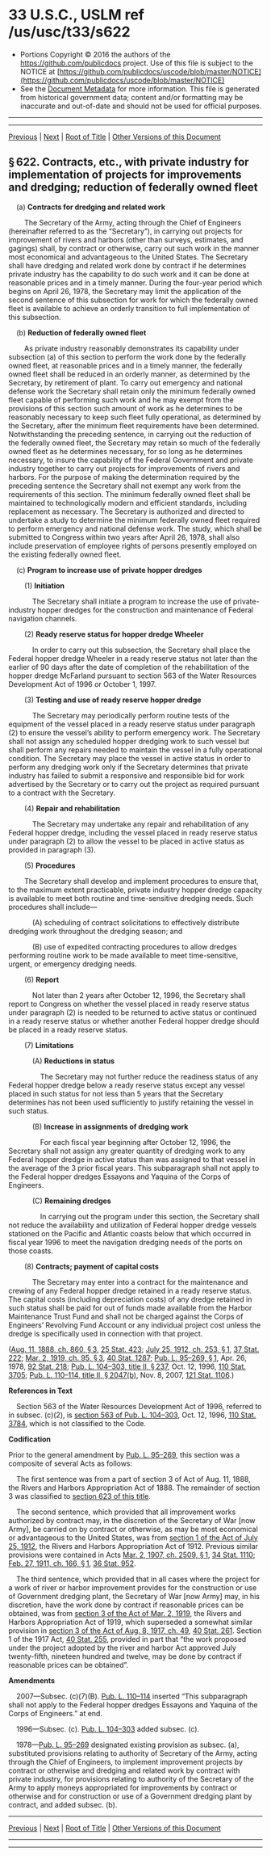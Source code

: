 ---
---

# 33 U.S.C., USLM ref /us/usc/t33/s622

* Portions Copyright © 2016 the authors of the https://github.com/publicdocs project.
  Use of this file is subject to the NOTICE at [https://github.com/publicdocs/uscode/blob/master/NOTICE](https://github.com/publicdocs/uscode/blob/master/NOTICE)
* See the [Document Metadata](././../../../../..//README.md) for more information.
  This file is generated from historical government data; content and/or formatting may be inaccurate and out-of-date and should not be used for official purposes.

----------
----------

[Previous](./../../../../..//us/usc/t33/ch12/schV/m__us_usc_t33_s621.md) | [Next](./../../../../..//us/usc/t33/ch12/schV/m__us_usc_t33_s623.md) | [Root of Title](./../../../../../) | [Other Versions of this Document](https://publicdocs.github.io/go/links?ns=uslm&ref=%2Fus%2Fusc%2Ft33%2Fs622)

## § 622. Contracts, etc., with private industry for implementation of projects for improvements and dredging; reduction of federally owned fleet

    (a) __Contracts for dredging and related work__ 

        The Secretary of the Army, acting through the Chief of Engineers (hereinafter referred to as the “Secretary”), in carrying out projects for improvement of rivers and harbors (other than surveys, estimates, and gagings) shall, by contract or otherwise, carry out such work in the manner most economical and advantageous to the United States. The Secretary shall have dredging and related work done by contract if he determines private industry has the capability to do such work and it can be done at reasonable prices and in a timely manner. During the four-year period which begins on April 26, 1978, the Secretary may limit the application of the second sentence of this subsection for work for which the federally owned fleet is available to achieve an orderly transition to full implementation of this subsection.

    (b) __Reduction of federally owned fleet__ 

        As private industry reasonably demonstrates its capability under subsection (a) of this section to perform the work done by the federally owned fleet, at reasonable prices and in a timely manner, the federally owned fleet shall be reduced in an orderly manner, as determined by the Secretary, by retirement of plant. To carry out emergency and national defense work the Secretary shall retain only the minimum federally owned fleet capable of performing such work and he may exempt from the provisions of this section such amount of work as he determines to be reasonably necessary to keep such fleet fully operational, as determined by the Secretary, after the minimum fleet requirements have been determined. Notwithstanding the preceding sentence, in carrying out the reduction of the federally owned fleet, the Secretary may retain so much of the federally owned fleet as he determines necessary, for so long as he determines necessary, to insure the capability of the Federal Government and private industry together to carry out projects for improvements of rivers and harbors. For the purpose of making the determination required by the preceding sentence the Secretary shall not exempt any work from the requirements of this section. The minimum federally owned fleet shall be maintained to technologically modern and efficient standards, including replacement as necessary. The Secretary is authorized and directed to undertake a study to determine the minimum federally owned fleet required to perform emergency and national defense work. The study, which shall be submitted to Congress within two years after April 26, 1978, shall also include preservation of employee rights of persons presently employed on the existing federally owned fleet.

    (c) __Program to increase use of private hopper dredges__ 

        (1) __Initiation__ 

            The Secretary shall initiate a program to increase the use of private-industry hopper dredges for the construction and maintenance of Federal navigation channels.

        (2) __Ready reserve status for hopper dredge Wheeler__ 

            In order to carry out this subsection, the Secretary shall place the Federal hopper dredge Wheeler in a ready reserve status not later than the earlier of 90 days after the date of completion of the rehabilitation of the hopper dredge McFarland pursuant to section 563 of the Water Resources Development Act of 1996 or October 1, 1997.

        (3) __Testing and use of ready reserve hopper dredge__ 

            The Secretary may periodically perform routine tests of the equipment of the vessel placed in a ready reserve status under paragraph (2) to ensure the vessel’s ability to perform emergency work. The Secretary shall not assign any scheduled hopper dredging work to such vessel but shall perform any repairs needed to maintain the vessel in a fully operational condition. The Secretary may place the vessel in active status in order to perform any dredging work only if the Secretary determines that private industry has failed to submit a responsive and responsible bid for work advertised by the Secretary or to carry out the project as required pursuant to a contract with the Secretary.

        (4) __Repair and rehabilitation__ 

            The Secretary may undertake any repair and rehabilitation of any Federal hopper dredge, including the vessel placed in ready reserve status under paragraph (2) to allow the vessel to be placed in active status as provided in paragraph (3).

        (5) __Procedures__ 

        The Secretary shall develop and implement procedures to ensure that, to the maximum extent practicable, private industry hopper dredge capacity is available to meet both routine and time-sensitive dredging needs. Such procedures shall include—

            (A) scheduling of contract solicitations to effectively distribute dredging work throughout the dredging season; and

            (B) use of expedited contracting procedures to allow dredges performing routine work to be made available to meet time-sensitive, urgent, or emergency dredging needs.

        (6) __Report__ 

            Not later than 2 years after October 12, 1996, the Secretary shall report to Congress on whether the vessel placed in ready reserve status under paragraph (2) is needed to be returned to active status or continued in a ready reserve status or whether another Federal hopper dredge should be placed in a ready reserve status.

        (7) __Limitations__ 

            (A) __Reductions in status__ 

                The Secretary may not further reduce the readiness status of any Federal hopper dredge below a ready reserve status except any vessel placed in such status for not less than 5 years that the Secretary determines has not been used sufficiently to justify retaining the vessel in such status.

            (B) __Increase in assignments of dredging work__ 

                For each fiscal year beginning after October 12, 1996, the Secretary shall not assign any greater quantity of dredging work to any Federal hopper dredge in active status than was assigned to that vessel in the average of the 3 prior fiscal years. This subparagraph shall not apply to the Federal hopper dredges Essayons and Yaquina of the Corps of Engineers.

            (C) __Remaining dredges__ 

                In carrying out the program under this section, the Secretary shall not reduce the availability and utilization of Federal hopper dredge vessels stationed on the Pacific and Atlantic coasts below that which occurred in fiscal year 1996 to meet the navigation dredging needs of the ports on those coasts.

        (8) __Contracts; payment of capital costs__ 

            The Secretary may enter into a contract for the maintenance and crewing of any Federal hopper dredge retained in a ready reserve status. The capital costs (including depreciation costs) of any dredge retained in such status shall be paid for out of funds made available from the Harbor Maintenance Trust Fund and shall not be charged against the Corps of Engineers’ Revolving Fund Account or any individual project cost unless the dredge is specifically used in connection with that project.

([Aug. 11, 1888, ch. 860, § 3][/us/act/1888-08-11/ch860/s3], [25 Stat. 423][/us/stat/25/423]; [July 25, 1912, ch. 253, § 1][/us/act/1912-07-25/ch253/s1], [37 Stat. 222][/us/stat/37/222]; [Mar. 2, 1919, ch. 95, § 3][/us/act/1919-03-02/ch95/s3], [40 Stat. 1287][/us/stat/40/1287]; [Pub. L. 95–269, § 1][/us/pl/95/269/s1], Apr. 26, 1978, [92 Stat. 218][/us/stat/92/218]; [Pub. L. 104–303, title II, § 237][/us/pl/104/303/s237], Oct. 12, 1996, [110 Stat. 3705][/us/stat/110/3705]; [Pub. L. 110–114, title II, § 2047(b)][/us/pl/110/114/s2047/b], Nov. 8, 2007, [121 Stat. 1106][/us/stat/121/1106].)

 __References in Text__ 

    Section 563 of the Water Resources Development Act of 1996, referred to in subsec. (c)(2), is [section 563 of Pub. L. 104–303][/us/pl/104/303/s563], Oct. 12, 1996, [110 Stat. 3784][/us/stat/110/3784], which is not classified to the Code.

 __Codification__ 

Prior to the general amendment by [Pub. L. 95–269][/us/pl/95/269], this section was a composite of several Acts as follows:

    The first sentence was from a part of section 3 of Act of Aug. 11, 1888, the Rivers and Harbors Appropriation Act of 1888. The remainder of section 3 was classified to [section 623 of this title][/us/usc/t33/s623].

    The second sentence, which provided that all improvement works authorized by contract may, in the discretion of the Secretary of War \[now Army\], be carried on by contract or otherwise, as may be most economical or advantageous to the United States, was from [section 1 of the Act of July 25, 1912][/us/act/1912-07-25/s1], the Rivers and Harbors Appropriation Act of 1912. Previous similar provisions were contained in Acts [Mar. 2, 1907, ch. 2509, § 1][/us/act/1907-03-02/ch2509/s1], [34 Stat. 1110][/us/stat/34/1110]; [Feb. 27, 1911, ch. 166, § 1][/us/act/1911-02-27/ch166/s1], [36 Stat. 952][/us/stat/36/952].

    The third sentence, which provided that in all cases where the project for a work of river or harbor improvement provides for the construction or use of Government dredging plant, the Secretary of War \[now Army\] may, in his discretion, have the work done by contract if reasonable prices can be obtained, was from [section 3 of the Act of Mar. 2, 1919][/us/act/1919-03-02/s3], the Rivers and Harbors Appropriation Act of 1919, which superseded a somewhat similar provision in [section 3 of the Act of Aug. 8, 1917, ch. 49][/us/act/1917-08-08/ch49/s3], [40 Stat. 261][/us/stat/40/261]. Section 1 of the 1917 Act, [40 Stat. 255][/us/stat/40/255], provided in part that “the work proposed under the project adopted by the river and harbor Act approved July twenty-fifth, nineteen hundred and twelve, may be done by contract if reasonable prices can be obtained”.

 __Amendments__ 

    2007—Subsec. (c)(7)(B). [Pub. L. 110–114][/us/pl/110/114] inserted “This subparagraph shall not apply to the Federal hopper dredges Essayons and Yaquina of the Corps of Engineers.” at end.

    1996—Subsec. (c). [Pub. L. 104–303][/us/pl/104/303] added subsec. (c).

    1978—[Pub. L. 95–269][/us/pl/95/269] designated existing provision as subsec. (a), substituted provisions relating to authority of Secretary of the Army, acting through the Chief of Engineers, to implement improvement projects by contract or otherwise and dredging and related work by contract with private industry, for provisions relating to authority of the Secretary of the Army to apply moneys appropriated for improvements by contract or otherwise and for construction or use of a Government dredging plant by contract, and added subsec. (b).

----------

[Previous](./../../../../..//us/usc/t33/ch12/schV/m__us_usc_t33_s621.md) | [Next](./../../../../..//us/usc/t33/ch12/schV/m__us_usc_t33_s623.md) | [Root of Title](./../../../../../) | [Other Versions of this Document](https://publicdocs.github.io/go/links?ns=uslm&ref=%2Fus%2Fusc%2Ft33%2Fs622)

----------
----------

[/us/act/1888-08-11/ch860/s3]: https://publicdocs.github.io/go/links?ns=uslm&ref=%2Fus%2Fact%2F1888-08-11%2Fch860%2Fs3
[/us/stat/25/423]: https://publicdocs.github.io/go/links?ns=uslm&ref=%2Fus%2Fstat%2F25%2F423
[/us/act/1912-07-25/ch253/s1]: https://publicdocs.github.io/go/links?ns=uslm&ref=%2Fus%2Fact%2F1912-07-25%2Fch253%2Fs1
[/us/stat/37/222]: https://publicdocs.github.io/go/links?ns=uslm&ref=%2Fus%2Fstat%2F37%2F222
[/us/act/1919-03-02/ch95/s3]: https://publicdocs.github.io/go/links?ns=uslm&ref=%2Fus%2Fact%2F1919-03-02%2Fch95%2Fs3
[/us/stat/40/1287]: https://publicdocs.github.io/go/links?ns=uslm&ref=%2Fus%2Fstat%2F40%2F1287
[/us/pl/95/269/s1]: https://publicdocs.github.io/go/links?ns=uslm&ref=%2Fus%2Fpl%2F95%2F269%2Fs1
[/us/stat/92/218]: https://publicdocs.github.io/go/links?ns=uslm&ref=%2Fus%2Fstat%2F92%2F218
[/us/pl/104/303/s237]: https://publicdocs.github.io/go/links?ns=uslm&ref=%2Fus%2Fpl%2F104%2F303%2Fs237
[/us/stat/110/3705]: https://publicdocs.github.io/go/links?ns=uslm&ref=%2Fus%2Fstat%2F110%2F3705
[/us/pl/110/114/s2047/b]: https://publicdocs.github.io/go/links?ns=uslm&ref=%2Fus%2Fpl%2F110%2F114%2Fs2047%2Fb
[/us/stat/121/1106]: https://publicdocs.github.io/go/links?ns=uslm&ref=%2Fus%2Fstat%2F121%2F1106
[/us/pl/104/303/s563]: https://publicdocs.github.io/go/links?ns=uslm&ref=%2Fus%2Fpl%2F104%2F303%2Fs563
[/us/stat/110/3784]: https://publicdocs.github.io/go/links?ns=uslm&ref=%2Fus%2Fstat%2F110%2F3784
[/us/pl/95/269]: https://publicdocs.github.io/go/links?ns=uslm&ref=%2Fus%2Fpl%2F95%2F269
[/us/usc/t33/s623]: https://publicdocs.github.io/go/links?ns=uslm&ref=%2Fus%2Fusc%2Ft33%2Fs623
[/us/act/1912-07-25/s1]: https://publicdocs.github.io/go/links?ns=uslm&ref=%2Fus%2Fact%2F1912-07-25%2Fs1
[/us/act/1907-03-02/ch2509/s1]: https://publicdocs.github.io/go/links?ns=uslm&ref=%2Fus%2Fact%2F1907-03-02%2Fch2509%2Fs1
[/us/stat/34/1110]: https://publicdocs.github.io/go/links?ns=uslm&ref=%2Fus%2Fstat%2F34%2F1110
[/us/act/1911-02-27/ch166/s1]: https://publicdocs.github.io/go/links?ns=uslm&ref=%2Fus%2Fact%2F1911-02-27%2Fch166%2Fs1
[/us/stat/36/952]: https://publicdocs.github.io/go/links?ns=uslm&ref=%2Fus%2Fstat%2F36%2F952
[/us/act/1919-03-02/s3]: https://publicdocs.github.io/go/links?ns=uslm&ref=%2Fus%2Fact%2F1919-03-02%2Fs3
[/us/act/1917-08-08/ch49/s3]: https://publicdocs.github.io/go/links?ns=uslm&ref=%2Fus%2Fact%2F1917-08-08%2Fch49%2Fs3
[/us/stat/40/261]: https://publicdocs.github.io/go/links?ns=uslm&ref=%2Fus%2Fstat%2F40%2F261
[/us/stat/40/255]: https://publicdocs.github.io/go/links?ns=uslm&ref=%2Fus%2Fstat%2F40%2F255
[/us/pl/110/114]: https://publicdocs.github.io/go/links?ns=uslm&ref=%2Fus%2Fpl%2F110%2F114
[/us/pl/104/303]: https://publicdocs.github.io/go/links?ns=uslm&ref=%2Fus%2Fpl%2F104%2F303
[/us/pl/95/269]: https://publicdocs.github.io/go/links?ns=uslm&ref=%2Fus%2Fpl%2F95%2F269


